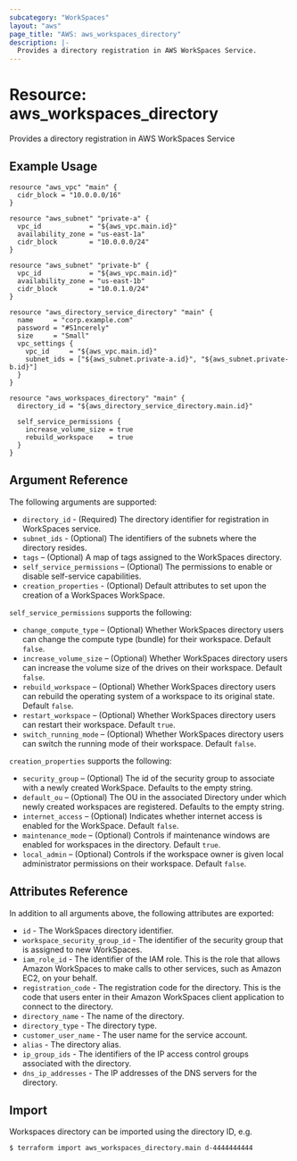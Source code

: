 ```yaml
---
subcategory: "WorkSpaces"
layout: "aws"
page_title: "AWS: aws_workspaces_directory"
description: |-
  Provides a directory registration in AWS WorkSpaces Service.
---
```


# Resource: aws_workspaces_directory

Provides a directory registration in AWS WorkSpaces Service

## Example Usage

```hcl
resource "aws_vpc" "main" {
  cidr_block = "10.0.0.0/16"
}

resource "aws_subnet" "private-a" {
  vpc_id            = "${aws_vpc.main.id}"
  availability_zone = "us-east-1a"
  cidr_block        = "10.0.0.0/24"
}

resource "aws_subnet" "private-b" {
  vpc_id            = "${aws_vpc.main.id}"
  availability_zone = "us-east-1b"
  cidr_block        = "10.0.1.0/24"
}

resource "aws_directory_service_directory" "main" {
  name     = "corp.example.com"
  password = "#S1ncerely"
  size     = "Small"
  vpc_settings {
    vpc_id     = "${aws_vpc.main.id}"
    subnet_ids = ["${aws_subnet.private-a.id}", "${aws_subnet.private-b.id}"]
  }
}

resource "aws_workspaces_directory" "main" {
  directory_id = "${aws_directory_service_directory.main.id}"

  self_service_permissions {
    increase_volume_size = true
    rebuild_workspace    = true
  }
}
```

## Argument Reference

The following arguments are supported:

* `directory_id` - (Required) The directory identifier for registration in WorkSpaces service.
* `subnet_ids` - (Optional) The identifiers of the subnets where the directory resides.
* `tags` – (Optional) A map of tags assigned to the WorkSpaces directory.
* `self_service_permissions` – (Optional) The permissions to enable or disable self-service capabilities.
* `creation_properties` - (Optional) Default attributes to set upon the creation of a WorkSpaces WorkSpace.

`self_service_permissions` supports the following:

* `change_compute_type` – (Optional) Whether WorkSpaces directory users can change the compute type (bundle) for their workspace. Default `false`.
* `increase_volume_size` – (Optional) Whether WorkSpaces directory users can increase the volume size of the drives on their workspace. Default `false`.
* `rebuild_workspace` – (Optional) Whether WorkSpaces directory users can rebuild the operating system of a workspace to its original state. Default `false`.
* `restart_workspace` – (Optional) Whether WorkSpaces directory users can restart their workspace. Default `true`.
* `switch_running_mode` – (Optional) Whether WorkSpaces directory users can switch the running mode of their workspace. Default `false`.

`creation_properties` supports the following:

* `security_group` – (Optional) The id of the security group to associate with a newly created WorkSpace. Defaults to the empty string.
* `default_ou` – (Optional) The OU in the associated Directory under which newly created workspaces are registered. Defaults to the empty string.
* `internet_access` – (Optional) Indicates whether internet access is enabled for the WorkSpace. Default `false`.
* `maintenance_mode` – (Optional) Controls if maintenance windows are enabled for workspaces in the directory. Default `true`.
* `local_admin` – (Optional) Controls if the workspace owner is given local administrator permissions on their workspace. Default `false`.

## Attributes Reference

In addition to all arguments above, the following attributes are exported:

* `id` - The WorkSpaces directory identifier.
* `workspace_security_group_id` - The identifier of the security group that is assigned to new WorkSpaces.
* `iam_role_id` - The identifier of the IAM role. This is the role that allows Amazon WorkSpaces to make calls to other services, such as Amazon EC2, on your behalf.
* `registration_code` - The registration code for the directory. This is the code that users enter in their Amazon WorkSpaces client application to connect to the directory.
* `directory_name` - The name of the directory.
* `directory_type` - The directory type.
* `customer_user_name` - The user name for the service account.
* `alias` - The directory alias.
* `ip_group_ids` - The identifiers of the IP access control groups associated with the directory.
* `dns_ip_addresses` - The IP addresses of the DNS servers for the directory.

## Import

Workspaces directory can be imported using the directory ID, e.g.

```
$ terraform import aws_workspaces_directory.main d-4444444444
```
